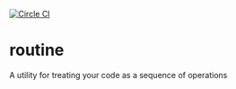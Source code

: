[![Circle CI](https://circleci.com/gh/flute-io/routine.svg?circle-token=b03e44e91c78cff9be248bfbee1dfd94f831e7c7)](https://circleci.com/gh/flute-io/routine)

# routine 

A utility for treating your code as a sequence of operations
